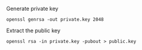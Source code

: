 Generate private key

```
openssl genrsa -out private.key 2048
```

Extract the public key

```
openssl rsa -in private.key -pubout > public.key
```